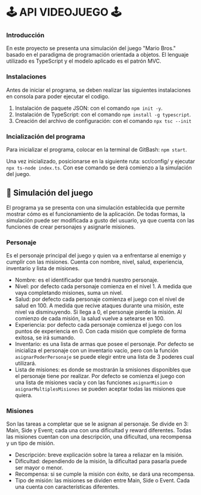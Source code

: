 # 🕹️ API VIDEOJUEGO 🕹️

### Introducción
En este proyecto se presenta una simulación del juego "Mario Bros." basado en el paradigma de programación orientada a objetos. El lenguaje utilizado es TypeScript y el modelo aplicado es el patrón MVC.

### Instalaciones
Antes de iniciar el programa, se deben realizar las siguientes instalaciones en consola para poder ejecutar el codigo.

1. Instalación de paquete JSON: con el comando `npm init -y`.
2. Instalación de TypeScript: con el comando `npm install -g typescript`.
3. Creación del archivo de configuración: con el comando `npx tsc --init`

### Incialización del programa
Para inicializar el programa, colocar en la terminal de GitBash: `npm start`.

Una vez inicializado, posicionarse en la siguiente ruta: scr/config/ y ejecutar `npx ts-node index.ts`. Con ese comando se derá comienzo a la simulación del juego. 

## 🍄 Simulación del juego 
El programa ya se presenta con una simulación establecida que permite mostrar cómo es el funcionamiento de la aplicación. De todas formas, la simulación puede ser modificada a gusto del usuario, ya que cuenta con las funciones de crear personajes y asignarle misiones. 

### Personaje 
Es el personaje principal del juego y quien va a enfrentarse al enemigo y cumplir con las misiones. Cuenta con nombre, nivel, salud, experiencia, inventario y lista de misiones. 

* Nombre: es el identificador que tendrá nuestro personaje.
* Nivel: por defecto cada personaje comienza en el nivel 1. A medida que vaya completando misiones, suma un nivel. 
* Salud: por defecto cada personaje comienza el juego con el nivel de salud en 100. A medida que recive ataques durante una misión, este nivel va disminuyendo. Si llega a 0, el personaje pierde la misión. Al comienzo de cada misión, la salud vuelve a setearse en 100. 
* Experiencia: por defecto cada personaje comienza el juego con los puntos de experiencia en 0. Con cada misión que complete de forma exitosa, se irá sumando. 
* Inventario: es una lista de armas que posee el personaje. Por defecto se inicializa el personaje con un inventario vacio, pero con la función `asignarPoderPersonaje` se puede elegir entre una lista de 3 poderes cual utilizará. 
* Lista de misiones: es donde se mostrarán la smisiones disponibles que el personaje tiene por realizar. Por defecto se comienza el juego con una lista de misiones vacía y con las funciones `asignarMision` o `asignarMultiplesMisiones` se pueden aceptar todas las misiones que quiera. 

### Misiones
Son las tareas a completar que se le asignan al personaje. Se divide en 3: Main, Side y Event; cada una con una dificultad y reward diferentes. Todas las misiones cuentan con una descripción, una dificultad, una recompensa y un tipo de misión. 

* Descripción: breve explicación sobre la tarea a reliazar en la misión.
* Dificultad: dependiendo de la misión, la dificultad para pasarla puede ser mayor o menor. 
* Recompensa: si se cumple la misión con éxito, se dará una recompensa. 
* Tipo de misión: las misiones se dividen entre Main, Side o Event. Cada una cuenta con características diferentes. 